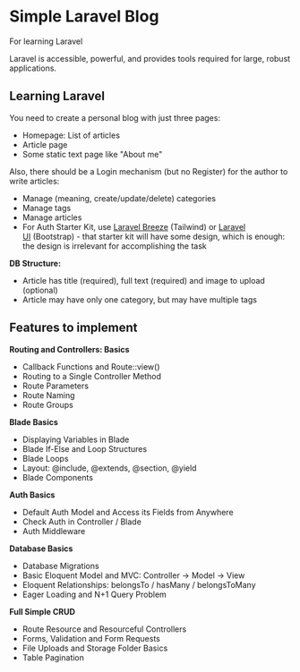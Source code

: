
# Simple Laravel Blog

For learning Laravel

Laravel is accessible, powerful, and provides tools required for large, robust applications.

## Learning Laravel

You need to create a personal blog with just three pages:

- Homepage: List of articles
- Article page
- Some static text page like "About me"

Also, there should be a Login mechanism (but no Register) for the author to write articles:

- Manage (meaning, create/update/delete) categories
- Manage tags
- Manage articles
- For Auth Starter Kit, use [Laravel Breeze](https://github.com/laravel/breeze) (Tailwind) or [Laravel UI](https://github.com/laravel/ui) (Bootstrap) - that starter kit will have some design, which is enough: the design is irrelevant for accomplishing the task

**DB Structure:**

- Article has title (required), full text (required) and image to upload (optional)
- Article may have only one category, but may have multiple tags

## Features to implement

**Routing and Controllers: Basics**

- Callback Functions and Route::view()
- Routing to a Single Controller Method
- Route Parameters
- Route Naming
- Route Groups

**Blade Basics**

- Displaying Variables in Blade
- Blade If-Else and Loop Structures
- Blade Loops
- Layout: @include, @extends, @section, @yield
- Blade Components

**Auth Basics**

- Default Auth Model and Access its Fields from Anywhere
- Check Auth in Controller / Blade
- Auth Middleware

**Database Basics**

- Database Migrations
- Basic Eloquent Model and MVC: Controller -> Model -> View
- Eloquent Relationships: belongsTo / hasMany / belongsToMany
- Eager Loading and N+1 Query Problem
  
**Full Simple CRUD**

- Route Resource and Resourceful Controllers
- Forms, Validation and Form Requests
- File Uploads and Storage Folder Basics
- Table Pagination
